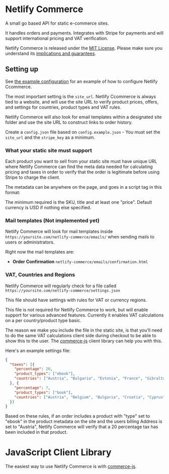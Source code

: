 # Netlify Commerce

A small go based API for static e-commerce sites.

It handles orders and payments. Integrates with Stripe for payments and will support
international pricing and VAT verification.

Netlify Commerce is released under the [MIT License](LICENSE).
Please make sure you understand its [implications and guarantees](https://writing.kemitchell.com/2016/09/21/MIT-License-Line-by-Line.html).

## Setting up

See [the example configuration](config.example.json) for an example of how to configure
Netlify Ccommerce.

The most important setting is the `site_url`. Netlify Ccommerce is always tied to a website,
and will use the site URL to verify product prices, offers, and settings for countries,
product types and VAT rules.

Netlify Commerce will also look for email templates within a designated site folder and use
the site URL to construct links to order history.

Create a `config.json` file based on `config.example.json` - You must set the `site_url`
and the `stripe_key` as a minimum.

### What your static site must support

Each product you want to sell from your static site must have unique URL where Netlify Commerce
can find the meta data needed for calculating pricing and taxes in order to verify that
the order is legitimate before using Stripe to charge the client.

The metadata can be anywhere on the page, and goes in a script tag in this format:

<script id="netlify-commerce-product" type="application/json">
{"sku": "my-product", "title": "My Product", "prices": [{"amount": "49.99"}], "type": "ebook"}
</script>

The minimum required is the SKU, title and at least one "price". Default currency is USD if nothing else specified.

### Mail templates (Not implemented yet)

Netlify Commerce will look for mail templates inside `https://yoursite.com/netlify-commerce/emails/`
when sending mails to users or administrators.

Right now the mail templates are:

* **Order Confirmation** `netlify-commerce/emails/confirmation.html`

### VAT, Countries and Regions

Netlify Commerce will regularly check for a file called `https://yoursite.com/netlify-commerce/settings.json`

This file should have settings with rules for VAT or currency regions.

This file is not required for Netlify Commerce to work, but will enable support for various advanced
features. Currently it enables VAT calculations on a per country/product type basic.

The reason we make you include the file in the static site, is that you'll need to do the same
VAT calculations client side during checkout to be able to show this to the user. The
[commerce-js](https://github.com/netlify/commerce-js) client library can help you with
this.

Here's an example settings file:

```json
{
  "taxes": [{
    "percentage": 20,
    "product_types": ["ebook"],
    "countries": ["Austria", "Bulgaria", "Estonia", "France", "Gibraltar", "Slovakia", "United Kingdom"]
  }, {
    "percentage": 7,
    "product_types": ["book"],
    "countries": ["Austria", "Belgium", "Bulgaria", "Croatia", "Cyprus", "Denmark", "Estonia"]
  }]
}
```

Based on these rules, if an order includes a product with "type" set to "ebook" in the product metadata
on the site and the users billing Address is set to "Austria", Netlify Commerce will verify that a 20 percentage
tax has been included in that product.


# JavaScript Client Library

The easiest way to use Netlify Commerce is with [commerce-js](https://github.com/netlify/commerce-js).
